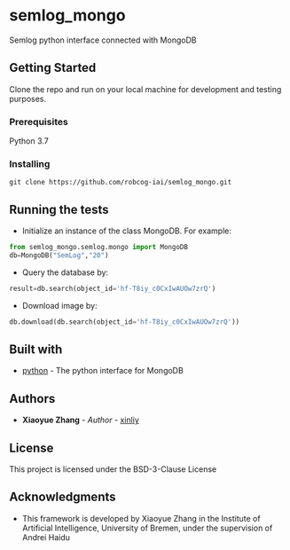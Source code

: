 # semlog_mongo
Semlog python interface connected with MongoDB

## Getting Started
Clone the repo and run on your local machine for development and testing purposes.

### Prerequisites
Python 3.7

### Installing

```
git clone https://github.com/robcog-iai/semlog_mongo.git
```


## Running the tests

- Initialize an instance of the class MongoDB. For example: 

 ```python
from semlog_mongo.semlog.mongo import MongoDB
db=MongoDB("SemLog","20")
```
- Query the database by:

 ```python
 result=db.search(object_id='hf-T8iy_c0CxIwAUOw7zrQ')
 ```
 - Download image by:
 ```python
 db.download(db.search(object_id='hf-T8iy_c0CxIwAUOw7zrQ'))
 ```
## Built with

* [python]("https://docs.mongodb.com/ecosystem/drivers/pymongo/") - The python interface for MongoDB


## Authors

* **Xiaoyue Zhang** - *Author* - [xinliy](https://github.com/xinliy)


## License

This project is licensed under the BSD-3-Clause License

## Acknowledgments

* This framework is developed by Xiaoyue Zhang in the Institute of Artificial Intelligence, University of Bremen, under the supervision of Andrei Haidu
